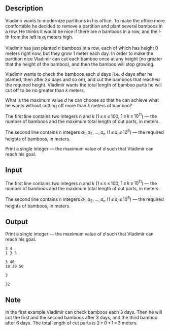 ## Description

<div><p>Vladimir wants to modernize partitions in his office. To make the office more comfortable he decided to remove a partition and plant several bamboos in a row. He thinks it would be nice if there are <span class="tex-span"><i>n</i></span> bamboos in a row, and the <span class="tex-span"><i>i</i></span>-th from the left is <span class="tex-span"><i>a</i><sub class="lower-index"><i>i</i></sub></span> meters high. </p><p>Vladimir has just planted <span class="tex-span"><i>n</i></span> bamboos in a row, each of which has height <span class="tex-span">0</span> meters right now, but they grow <span class="tex-span">1</span> meter each day. In order to make the partition nice Vladimir can cut each bamboo once at any height (no greater that the height of the bamboo), and then the bamboo will stop growing.</p><p>Vladimir wants to check the bamboos each <span class="tex-span"><i>d</i></span> days (i.e. <span class="tex-span"><i>d</i></span> days after he planted, then after <span class="tex-span">2<i>d</i></span> days and so on), and cut the bamboos that reached the required height. Vladimir wants the total length of bamboo parts he will cut off to be no greater than <span class="tex-span"><i>k</i></span> meters.</p><p>What is the maximum value <span class="tex-span"><i>d</i></span> he can choose so that he can achieve what he wants without cutting off more than <span class="tex-span"><i>k</i></span> meters of bamboo?</p></div><div class="input-specification"><p>The first line contains two integers <span class="tex-span"><i>n</i></span> and <span class="tex-span"><i>k</i></span> (<span class="tex-span">1 ≤ <i>n</i> ≤ 100</span>, <span class="tex-span">1 ≤ <i>k</i> ≤ 10<sup class="upper-index">11</sup></span>)&nbsp;— the number of bamboos and the maximum total length of cut parts, in meters.</p><p>The second line contains <span class="tex-span"><i>n</i></span> integers <span class="tex-span"><i>a</i><sub class="lower-index">1</sub>, <i>a</i><sub class="lower-index">2</sub>, ..., <i>a</i><sub class="lower-index"><i>n</i></sub></span> (<span class="tex-span">1 ≤ <i>a</i><sub class="lower-index"><i>i</i></sub> ≤ 10<sup class="upper-index">9</sup></span>)&nbsp;— the required heights of bamboos, in meters.</p></div><div class="output-specification"><p>Print a single integer&nbsp;— the maximum value of <span class="tex-span"><i>d</i></span> such that Vladimir can reach his goal.</p></div>

## Input

<p>The first line contains two integers <span class="tex-span"><i>n</i></span> and <span class="tex-span"><i>k</i></span> (<span class="tex-span">1 ≤ <i>n</i> ≤ 100</span>, <span class="tex-span">1 ≤ <i>k</i> ≤ 10<sup class="upper-index">11</sup></span>)&nbsp;— the number of bamboos and the maximum total length of cut parts, in meters.</p><p>The second line contains <span class="tex-span"><i>n</i></span> integers <span class="tex-span"><i>a</i><sub class="lower-index">1</sub>, <i>a</i><sub class="lower-index">2</sub>, ..., <i>a</i><sub class="lower-index"><i>n</i></sub></span> (<span class="tex-span">1 ≤ <i>a</i><sub class="lower-index"><i>i</i></sub> ≤ 10<sup class="upper-index">9</sup></span>)&nbsp;— the required heights of bamboos, in meters.</p>

## Output

<p>Print a single integer&nbsp;— the maximum value of <span class="tex-span"><i>d</i></span> such that Vladimir can reach his goal.</p>





```input1
3 4
1 3 5

```




```input2
3 40
10 30 50

```




```output1
3

```




```output2
32

```



## Note

<p>In the first example Vladimir can check bamboos each <span class="tex-span">3</span> days. Then he will cut the first and the second bamboos after <span class="tex-span">3</span> days, and the third bamboo after <span class="tex-span">6</span> days. The total length of cut parts is <span class="tex-span">2 + 0 + 1 = 3</span> meters.</p>
